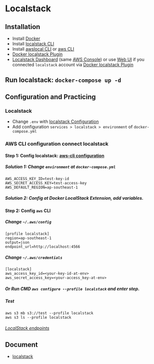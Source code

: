 # Localstack

## Installation
- Install [Docker](https://www.docker.com/)
- Install [localstack CLI](https://github.com/localstack/localstack?tab=readme-ov-file#installation)
- Install [awslocal CLI](https://docs.localstack.cloud/user-guide/integrations/aws-cli/#localstack-aws-cli-awslocal) or [aws CLI](https://docs.aws.amazon.com/cli/latest/userguide/getting-started-install.html)
- [Docker localstack Plugin](https://hub.docker.com/extensions/localstack/localstack-docker-desktop)
- [Localstack Dashboard](https://app.localstack.cloud/download) (same [AWS Console](https://console.aws.amazon.com/console/services)) or use [Web UI](https://app.localstack.cloud/instances) if you connected `localstack` account via [Docker localstack Plugin](https://hub.docker.com/extensions/localstack/localstack-docker-desktop)

## Run localstack: `docker-compose up -d`

## Configuration and Practicing
### Localstack
- Change `.env` with [localstack Configuration](https://docs.localstack.cloud/references/configuration/)
- Add configuration `services > localstack > environment` of `docker-compose.yml`

### AWS CLI configuration connect localstack
#### Step 1: Config localstack: [aws-cli configuration](https://docs.localstack.cloud/user-guide/integrations/aws-cli/)
##### Solution 1: Change `environment` at `docker-compose.yml`
```
AWS_ACCESS_KEY_ID=test-key-id
AWS_SECRET_ACCESS_KEY=test-access-key
AWS_DEFAULT_REGION=ap-southeast-1
```
##### Solution 2: Config at Docker LocalStack Extension, add variables.

#### Step 2: Config `aws` CLI
##### Change `~/.aws/config`
```
[profile localstack]
region=ap-southeast-1
output=json
endpoint_url=http://localhost:4566
```
##### Change `~/.aws/credentials`
```
[localstack]
aws_access_key_id=<your-key-id-at-env>
aws_secret_access_key=<your-access_key-at-env>
```
##### Or Run CMD `aws configure --profile localstack` and enter step.

##### Test 
```
aws s3 mb s3://test --profile localstack
aws s3 ls --profile localstack
```
###### [LocalStack endpoints](https://docs.localstack.cloud/references/internal-endpoints/#localstack-endpoints)

## Document
- [localstack](https://docs.localstack.cloud/overview/)
